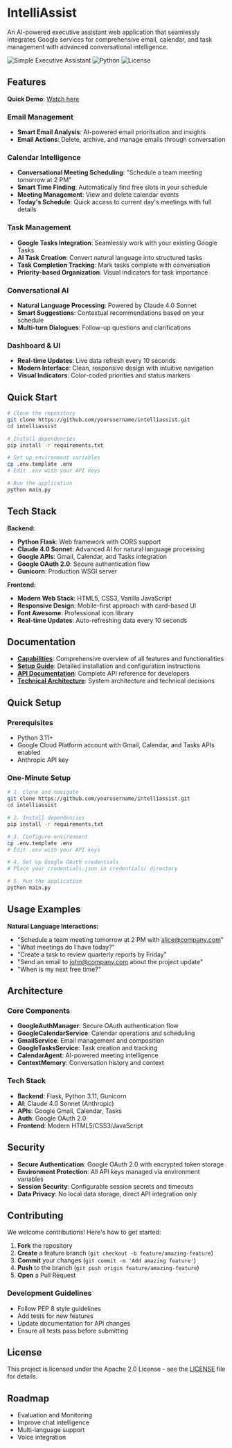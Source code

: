 # IntelliAssist

An AI-powered executive assistant web application that seamlessly integrates Google services for comprehensive email, calendar, and task management with advanced conversational intelligence.

![Simple Executive Assistant](https://img.shields.io/badge/AI-Claude%20Sonnet%204-blue) ![Python](https://img.shields.io/badge/Python-3.11+-green) ![License](https://img.shields.io/badge/License-Apache2.0-yellow)

## Features

**Quick Demo**: [Watch here](https://drive.google.com/file/d/1BYuUGN0uL625-S_1WCUtcQhSH9FGHFjj/view?usp=sharing)

### Email Management
- **Smart Email Analysis**: AI-powered email prioritsation and insights
- **Email Actions**: Delete, archive, and manage emails through conversation

### Calendar Intelligence
- **Conversational Meeting Scheduling**: "Schedule a team meeting tomorrow at 2 PM"
- **Smart Time Finding**: Automatically find free slots in your schedule
- **Meeting Management**: View and delete calendar events
- **Today's Schedule**: Quick access to current day's meetings with full details

### Task Management
- **Google Tasks Integration**: Seamlessly work with your existing Google Tasks
- **AI Task Creation**: Convert natural language into structured tasks
- **Task Completion Tracking**: Mark tasks complete with conversation
- **Priority-based Organization**: Visual indicators for task importance

### Conversational AI
- **Natural Language Processing**: Powered by Claude 4.0 Sonnet
- **Smart Suggestions**: Contextual recommendations based on your schedule
- **Multi-turn Dialogues**: Follow-up questions and clarifications

### Dashboard & UI
- **Real-time Updates**: Live data refresh every 10 seconds
- **Modern Interface**: Clean, responsive design with intuitive navigation
- **Visual Indicators**: Color-coded priorities and status markers

## Quick Start

```bash
# Clone the repository
git clone https://github.com/yourusername/intelliassist.git
cd intelliassist

# Install dependencies
pip install -r requirements.txt

# Set up environment variables
cp .env.template .env
# Edit .env with your API keys

# Run the application
python main.py
```

## Tech Stack

**Backend:**
- **Python Flask**: Web framework with CORS support
- **Claude 4.0 Sonnet**: Advanced AI for natural language processing
- **Google APIs**: Gmail, Calendar, and Tasks integration
- **Google OAuth 2.0**: Secure authentication flow
- **Gunicorn**: Production WSGI server

**Frontend:**
- **Modern Web Stack**: HTML5, CSS3, Vanilla JavaScript
- **Responsive Design**: Mobile-first approach with card-based UI
- **Font Awesome**: Professional icon library
- **Real-time Updates**: Auto-refreshing data every 10 seconds

## Documentation

- **[Capabilities](CAPABILITIES.md)**: Comprehensive overview of all features and functionalities
- **[Setup Guide](SETUP.md)**: Detailed installation and configuration instructions
- **[API Documentation](API_DOCUMENTATION.md)**: Complete API reference for developers
- **[Technical Architecture](replit.md)**: System architecture and technical decisions

## Quick Setup

### Prerequisites
- Python 3.11+
- Google Cloud Platform account with Gmail, Calendar, and Tasks APIs enabled
- Anthropic API key

### One-Minute Setup

```bash
# 1. Clone and navigate
git clone https://github.com/yourusername/intelliassist.git
cd intelliassist

# 2. Install dependencies
pip install -r requirements.txt

# 3. Configure environment
cp .env.template .env
# Edit .env with your API keys

# 4. Set up Google OAuth credentials
# Place your credentials.json in credentials/ directory

# 5. Run the application
python main.py
```

## Usage Examples

**Natural Language Interactions:**
- "Schedule a team meeting tomorrow at 2 PM with alice@company.com"
- "What meetings do I have today?"
- "Create a task to review quarterly reports by Friday"
- "Send an email to john@company.com about the project update"
- "When is my next free time?"

## Architecture

### Core Components
- **GoogleAuthManager**: Secure OAuth authentication flow
- **GoogleCalendarService**: Calendar operations and scheduling
- **GmailService**: Email management and composition
- **GoogleTasksService**: Task creation and tracking
- **CalendarAgent**: AI-powered meeting intelligence
- **ContextMemory**: Conversation history and context

### Tech Stack
- **Backend**: Flask, Python 3.11, Gunicorn
- **AI**: Claude 4.0 Sonnet (Anthropic)
- **APIs**: Google Gmail, Calendar, Tasks
- **Auth**: Google OAuth 2.0
- **Frontend**: Modern HTML5/CSS3/JavaScript

## Security

- **Secure Authentication**: Google OAuth 2.0 with encrypted token storage
- **Environment Protection**: All API keys managed via environment variables
- **Session Security**: Configurable session secrets and timeouts
- **Data Privacy**: No local data storage, direct API integration only

## Contributing

We welcome contributions! Here's how to get started:

1. **Fork** the repository
2. **Create** a feature branch (`git checkout -b feature/amazing-feature`)
3. **Commit** your changes (`git commit -m 'Add amazing feature'`)
4. **Push** to the branch (`git push origin feature/amazing-feature`)
5. **Open** a Pull Request

### Development Guidelines
- Follow PEP 8 style guidelines
- Add tests for new features
- Update documentation for API changes
- Ensure all tests pass before submitting

## License

This project is licensed under the Apache 2.0 License - see the [LICENSE](LICENSE) file for details.

## Roadmap

- Evaluation and Monitoring
- Improve chat intelligence
- Multi-language support
- Voice integration
